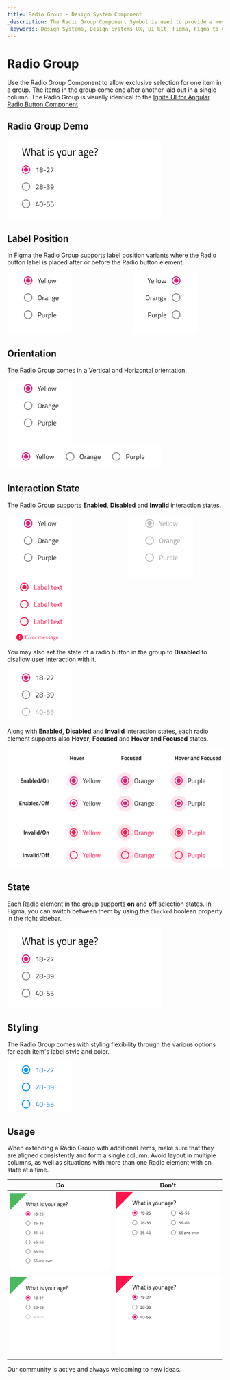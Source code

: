 ```yaml
---
title: Radio Group - Design System Component
_description: The Radio Group Component Symbol is used to provide a mechanism for exclusive selection from a set of available options. 
_keywords: Design Systems, Design Systems UX, UI kit, Figma, Figma to Angular, Export code from Figma, Figma to HTML, Figma HTML, Figma UI kits, Ignite UI for Angular, Angular, Angular Design System, Design Kits for Angular
---
```


# Radio Group

Use the Radio Group Component to allow exclusive selection for one item in a group. The items in the group come one after another laid out in a single column. The Radio Group is visually identical to the [Ignite UI for Angular Radio Button Component](https://www.infragistics.com/products/ignite-ui-angular/angular/components/radio_button.html)

## Radio Group Demo

<img class="responsive-img" src="../images/radiogroup_demo.png" srcset="../images/radiogroup_demo@2x.png 2x" />

## Label Position

In Figma the Radio Group supports label position variants where the Radio button label is placed after or before the Radio button element. 

<img class="responsive-img" src="../images/radiogroup_enabled_state.png" srcset="../images/radiogroup_enabled_state@2x.png 2x" />          
<img class="responsive-img" src="../images/radiogroup_enabled_labels_before.png" srcset="../images/radiogroup_enabled_labels_before@2x.png 2x" />

## Orientation

The Radio Group comes in a Vertical and Horizontal orientation.

<img class="responsive-img" src="../images/radiogroup_enabled_state.png" srcset="../images/radiogroup_enabled_state@2x.png 2x" />          
<img class="responsive-img" src="../images/radiogroup_horizontal.png" srcset="../images/radiogroup_horizontal@2x.png 2x" />

## Interaction State

The Radio Group supports **Enabled**, **Disabled** and **Invalid** interaction states.

<img class="responsive-img" src="../images/radiogroup_enabled_state.png" srcset="../images/radiogroup_enabled_state@2x.png 2x" />          
<img class="responsive-img" src="../images/radiogroup_disabled_state.png" srcset="../images/radiogroup_disabled_state@2x.png 2x" />
<img class="responsive-img" src="../images/radiogroup_invalid_state.png" srcset="../images/radiogroup_invalid_state@2x.png 2x" />
<div class="divider--half"></div>
<div class="divider--half"></div>
<div class="divider--half"></div>

You may also set the state of a radio button in the group to **Disabled** to disallow user interaction with it.

<img class="responsive-img" src="../images/radiogroup_states.png" srcset="../images/radiogroup_states@2x.png 2x" /> 
<div class="divider--half"></div>
<div class="divider--half"></div>

Along with **Enabled**, **Disabled** and **Invalid** interaction states, each radio element supports also **Hover**, **Focused** and **Hover and Focused** states.
<div class="divider--half"></div>
<img class="responsive-img" src="../images/radiogroup_interaction_states.png" srcset="../images/radiogroup_interaction_states@2x.png 2x" />

## State

Each Radio element in the group supports **on** and **off** selection states. In Figma, you can switch between them by using the `Checked` boolean property in the right sidebar.

<img class="responsive-img" src="../images/radiogroup_demo.png" srcset="../images/radiogroup_demo@2x.png 2x" />


## Styling

The Radio Group comes with styling flexibility through the various options for each item's label style and color.

<img class="responsive-img" src="../images/radiogroup_styling.png" srcset="../images/radiogroup_styling@2x.png 2x" />

## Usage

When extending a Radio Group with additional items, make sure that they are aligned consistently and form a single column. Avoid layout in multiple columns, as well as situations with more than one Radio element with on state at a time.

| Do                                                                                     | Don't                                                                                      |
| -------------------------------------------------------------------------------------- | ------------------------------------------------------------------------------------------ |
| <img class="responsive-img" src="../images/radiogroup_do1.png" srcset="../images/radiogroup_do1@2x.png 2x" /> | <img class="responsive-img" src="../images/radiogroup_dont1.png" srcset="../images/radiogroup_dont1@2x.png 2x" /> |
| <img class="responsive-img" src="../images/radiogroup_do2.png" srcset="../images/radiogroup_do2@2x.png 2x" /> | <img class="responsive-img" src="../images/radiogroup_dont2.png" srcset="../images/radiogroup_dont2@2x.png 2x" /> |

Our community is active and always welcoming to new ideas.
